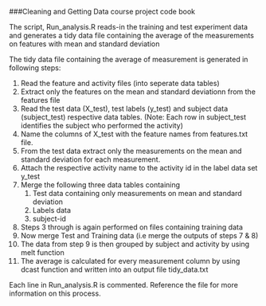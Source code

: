 ###Cleaning and Getting Data course project code book

The script, Run_analysis.R reads-in the training and test experiment data and generates a tidy data file containing the average of the measurements on features with mean and standard deviation

The tidy data file containing the average of measurement is generated in following steps:

1. Read the feature and activity files (into seperate data tables)
2. Extract only the features on the mean and standard deviationn from the features file
3. Read the test data (X_test), test labels (y_test) and subject data (subject_test) respective data tables. (Note: Each row in subject_test identifies the subject who performed the activity)
4. Name the columns of X_test with the feature names from features.txt file.
5. From the test data extract only the measurements on the mean and standard deviation for each measurement.
6. Attach the respective activity name to the activity id in the label data set y_test
7. Merge the following three data tables containing 
    1. Test data containing only measurements on mean and standard deviation 
    2. Labels data 
    3. subject-id
8. Steps 3 through is again performed on files containing training data 
9. Now merge Test and Training data (i.e merge the outputs of steps 7 & 8)
10. The data from step 9 is then grouped by subject and activity by using melt function
11. The average is calculated for every measurement column by using dcast function and written into an output file tidy_data.txt

Each line in Run_analysis.R is commented. Reference the file for more information on this process.
